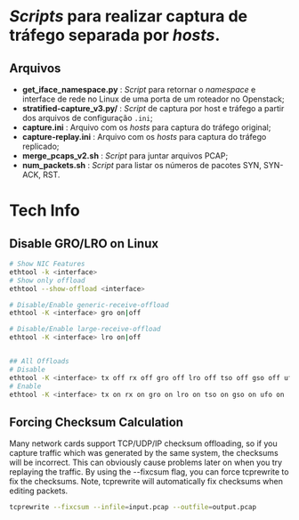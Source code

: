 # _Scripts_ para realizar captura de tráfego separada por _hosts_.

## Arquivos

- **get_iface_namespace.py** : _Script_ para retornar o _namespace_ e interface de rede no Linux de uma porta de um roteador no Openstack;
- **stratified-capture_v3.py/** : _Script_ de captura por host e tráfego a partir dos arquivos de configuração `.ini`;
- **capture.ini** : Arquivo com os _hosts_ para captura do tráfego original;
- **capture-replay.ini** : Arquivo com os _hosts_ para captura do tráfego replicado;
- **merge_pcaps_v2.sh** : _Script_ para juntar arquivos PCAP;
- **num_packets.sh** : _Script_ para listar os números de pacotes SYN, SYN-ACK, RST.


# Tech Info

## Disable GRO/LRO on Linux

```bash
# Show NIC Features
ethtool -k <interface>
# Show only offload
ethtool --show-offload <interface>

# Disable/Enable generic-receive-offload
ethtool -K <interface> gro on|off

# Disable/Enable large-receive-offload
ethtool -K <interface> lro on|off


## All Offloads
# Disable
ethtool -K <interface> tx off rx off gro off lro off tso off gso off ufo off
# Enable
ethtool -K <interface> tx on rx on gro on lro on tso on gso on ufo on
```

## Forcing Checksum Calculation

Many network cards support TCP/UDP/IP checksum offloading, so if you capture traffic which was generated by the same system, the checksums will be incorrect. This can obviously cause problems later on when you try replaying the traffic. By using the --fixcsum flag, you can force tcprewrite to fix the checksums. Note, tcprewrite will automatically fix checksums when editing packets.

```bash
tcprewrite --fixcsum --infile=input.pcap --outfile=output.pcap
```
